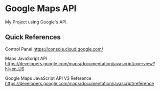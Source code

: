 # Google Maps API

My Project using Google's API.

## Quick References

Control Panel
https://console.cloud.google.com/

Maps JavaScript API
https://developers.google.com/maps/documentation/javascript/overview?hl=en_US

Google Maps JavaScript API V3 Reference
https://developers.google.com/maps/documentation/javascript/reference

